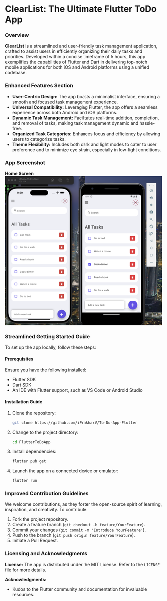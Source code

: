 # ClearList: The Ultimate Flutter ToDo App

###  Overview

**ClearList** is a streamlined and user-friendly task management application, crafted to assist users in efficiently organizing their daily tasks and priorities. Developed within a concise timeframe of 5 hours, this app exemplifies the capabilities of Flutter and Dart in delivering top-notch mobile applications for both iOS and Android platforms using a unified codebase.

### Enhanced Features Section

- **User-Centric Design:** The app boasts a minimalist interface, ensuring a smooth and focused task management experience.
- **Universal Compatibility:** Leveraging Flutter, the app offers a seamless experience across both Android and iOS platforms.
- **Dynamic Task Management:** Facilitates real-time addition, completion, and removal of tasks, making task management dynamic and hassle-free.
- **Organized Task Categories:** Enhances focus and efficiency by allowing users to categorize tasks.
- **Theme Flexibility:** Includes both dark and light modes to cater to user preference and to minimize eye strain, especially in low-light conditions.


### App Screenshot






**Home Screen**
![Home Screen](screenshots/Android.jpg)


### Streamlined Getting Started Guide

To set up the app locally, follow these steps:

#### Prerequisites

Ensure you have the following installed:
- Flutter SDK
- Dart SDK
- An IDE with Flutter support, such as VS Code or Android Studio

#### Installation Guide

1. Clone the repository:
   ```sh
   git clone https://github.com/iPrakharV/To-Do-App-Flutter
   ```
2. Change to the project directory:
   ```sh
   cd FlutterToDoApp
   ```
3. Install dependencies:
   ```sh
   flutter pub get
   ```
4. Launch the app on a connected device or emulator:
   ```sh
   flutter run
   ```

### Improved Contribution Guidelines

We welcome contributions, as they foster the open-source spirit of learning, inspiration, and creativity. To contribute:

1. Fork the project repository.
2. Create a feature branch (`git checkout -b feature/YourFeature`).
3. Commit your changes (`git commit -m 'Introduce YourFeature'`).
4. Push to the branch (`git push origin feature/YourFeature`).
5. Initiate a Pull Request.

### Licensing and Acknowledgments

**License:** The app is distributed under the MIT License. Refer to the `LICENSE` file for more details.

**Acknowledgments:**
- Kudos to the Flutter community and documentation for invaluable resources.


